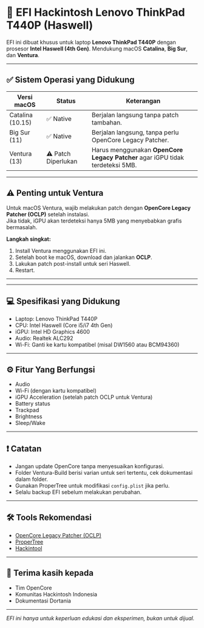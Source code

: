 # 🚀 EFI Hackintosh Lenovo ThinkPad T440P (Haswell)

EFI ini dibuat khusus untuk laptop **Lenovo ThinkPad T440P** dengan prosesor **Intel Haswell (4th Gen)**. Mendukung macOS **Catalina**, **Big Sur**, dan **Ventura**.

---

## ✅ Sistem Operasi yang Didukung

| Versi macOS     | Status          | Keterangan                                                                  |
|-----------------|-----------------|----------------------------------------------------------------------------|
| Catalina (10.15)| ✅ Native       | Berjalan langsung tanpa patch tambahan.                                    |
| Big Sur (11)    | ✅ Native       | Berjalan langsung, tanpa perlu OpenCore Legacy Patcher.                    |
| Ventura (13)    | ⚠️ Patch Diperlukan | Harus menggunakan **OpenCore Legacy Patcher** agar iGPU tidak terdeteksi 5MB.|

---

## ⚠️ Penting untuk Ventura

Untuk macOS Ventura, wajib melakukan patch dengan **OpenCore Legacy Patcher (OCLP)** setelah instalasi.  
Jika tidak, iGPU akan terdeteksi hanya 5MB yang menyebabkan grafis bermasalah.

**Langkah singkat:**

1. Install Ventura menggunakan EFI ini.
2. Setelah boot ke macOS, download dan jalankan **OCLP**.
3. Lakukan patch post-install untuk seri Haswell.
4. Restart.

---

---

## 💻 Spesifikasi yang Didukung

- Laptop: Lenovo ThinkPad T440P
- CPU: Intel Haswell (Core i5/i7 4th Gen)
- iGPU: Intel HD Graphics 4600
- Audio: Realtek ALC292
- Wi-Fi: Ganti ke kartu kompatibel (misal DW1560 atau BCM94360)

---

## ⚙️ Fitur Yang Berfungsi

- Audio  
- Wi-Fi (dengan kartu kompatibel)  
- iGPU Acceleration (setelah patch OCLP untuk Ventura)  
- Battery status  
- Trackpad  
- Brightness  
- Sleep/Wake  

---

## ❗ Catatan

- Jangan update OpenCore tanpa menyesuaikan konfigurasi.  
- Folder Ventura-Build berisi varian untuk seri tertentu, cek dokumentasi dalam folder.  
- Gunakan ProperTree untuk modifikasi `config.plist` jika perlu.  
- Selalu backup EFI sebelum melakukan perubahan.

---

## 🛠️ Tools Rekomendasi

- [OpenCore Legacy Patcher (OCLP)](https://dortania.github.io/OpenCore-Legacy-Patcher/)  
- [ProperTree](https://github.com/corpnewt/ProperTree)  
- [Hackintool](https://github.com/headkaze/Hackintool)  

---

## 🙏 Terima kasih kepada

- Tim OpenCore  
- Komunitas Hackintosh Indonesia  
- Dokumentasi Dortania  

---

*EFI ini hanya untuk keperluan edukasi dan eksperimen, bukan untuk dijual.*

